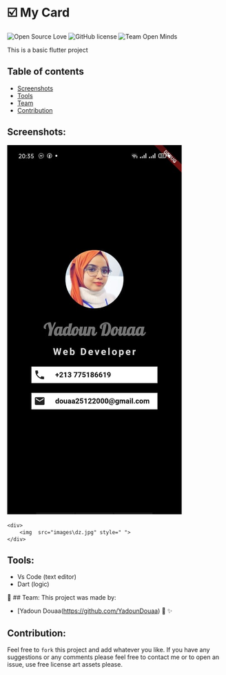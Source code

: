 # :ballot_box_with_check: My Card 

![Open Source Love](https://firstcontributions.github.io/open-source-badges/badges/open-source-v1/open-source.svg)
![GitHub license](https://img.shields.io/github/license/open-minds/Train_Track_Repair_GGJ2020.svg)
![Team Open Minds](https://img.shields.io/badge/Members%20of-Team%20Open%20Minds-blue.svg?color=0099CC)


This is a basic flutter project 


## Table of contents 

- [Screenshots](#Screenshots)
- [Tools](#Tools)
- [Team](#Team)
- [Contribution](#Contribution)


## Screenshots:


<img src="images\dz.jpg"/>

``` can also use this 
<div>
	<img  src="images\dz.jpg" style=" ">
</div>
```

	
## Tools:
* Vs Code (text editor)
* Dart (logic)


:busts_in_silhouette:  ## Team:
This project was made by: 
* [Yadoun Douaa(https://github.com/YadounDouaa) :sparkling_heart: :sparkles: 


## Contribution: 
Feel free to `fork` this project and add whatever you like. If you have any suggestions or any comments please feel free to contact me or to open an issue, use free license art assets please.
